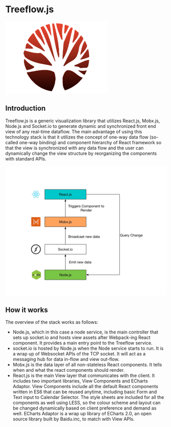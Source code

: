 # Treeflow.js

![](/doc/treeflow.png)

## Introduction

Treeflow.js is a generic visualization library that utilizes React.js, Mobx.js, Node.js and Socket.io to generate dynamic and synchronized front end view of any real-time dataflow. The main advantage of using this technology stack is that it utilizes the concept of one-way data flow (so-called one-way binding) and component hierarchy of React framework so that the view is synchronized with any data flow and the user can dynamically change the view structure by reorganizing the components with standard APIs.

![](/doc/RMSN.jpg)

## How it works

The overview of the stack works as follows: 

- Node.js, which in this case a node service, is the main controller that sets up socket.io and hosts view assets after Webpack-ing React component. It provides a main entry point to the Treeflow service.
- socket.io is hosted by Node.js when the Node service starts to run. It is a wrap up of Websocket APIs of the TCP socket. It will act as a messaging hub for data in-flow and view out-flow.
- Mobx.js is the data layer of all non-stateless React components. It tells when and what the react components should render.
- React.js is the main View layer that communicates with the client. It includes two important libraries, View Components and ECharts Adaptor. View Components include all the default  React components written in ES6 that can be reused anytime, including basic Form and Text input to Calendar Selector. The style sheets are included for all the components as well using LESS, so the colour scheme and layout can be changed dynamically based on client preference and demand as well. ECharts Adaptor is a wrap up library of ECharts 2.0, an open source library built by Baidu.inc, to match with View APIs.
